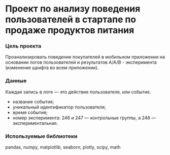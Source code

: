 # Проект по анализу поведения пользователей в стартапе по продаже продуктов питания
### Цель проекта 
Проанализировать поведение покупателей в мобильном приложении на основании логов пользователей и результатов А/А/В - эксперимента (изменение шрифта во всем приложении).

### Данные
Каждая запись в логе — это действие пользователя, или событие.

- название события;
- уникальный идентификатор пользователя;
- время события;
- номер эксперимента: 246 и 247 — контрольные группы, а 248 — экспериментальная.


### Используемые библиотеки 
pandas, numpy, matplotlib, seaborn, plotly, scipy, math
